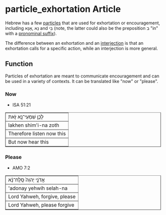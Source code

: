 # particle_exhortation Article
Hebrew has a few [particles](https://git.door43.org/Door43/en-uhg/src/master/content/particle/02.md) that are used for exhortation or encouragement, including נָא ,אָנָּא and בִּי (note, the latter could also be the preposition ב "in" with a [pronominal suffix](https://git.door43.org/Door43/en-uhg/src/master/content/suffix_pronominal/02.md)).

The difference between an exhortation and an [interjection](https://git.door43.org/Door43/en-uhg/src/master/content/particle_interjection/02.md) is that an exhortation calls for a specific action, while an interjection is more general. 

## Function
Particles of exhortation are meant to communicate encouragement and can be used in a variety of contexts. It can be translated like "now" or "please".

### Now

* ISA 51:21
<table border="1" class="docutils">
<colgroup>
<col width="100%" />
</colgroup>
<tbody valign="top">
<tr class="row-odd"><td>לָכֵ֛ן שִׁמְעִי־נָ֥א זֹ֖את</td>
</tr>
<tr class="row-even"><td>lakhen shim'i-na zoth</td>
</tr>
<tr class="row-odd"><td>Therefore listen now this</td>
</tr>
<tr class="row-even"><td>But now hear this</td>
</tr>
</tbody>
</table>

### Please

* AMO 7:2
<table border="1" class="docutils">
<colgroup>
<col width="100%" />
</colgroup>
<tbody valign="top">
<tr class="row-odd"><td>אֲדֹנָ֤י יְהוִה֙ סְֽלַֽח־נָ֔א</td>
</tr>
<tr class="row-even"><td>'adonay yehwih selah-na</td>
</tr>
<tr class="row-odd"><td>Lord Yahweh, forgive, please</td>
</tr>
<tr class="row-even"><td>Lord Yahweh, please forgive</td>
</tr>
</tbody>
</table>
